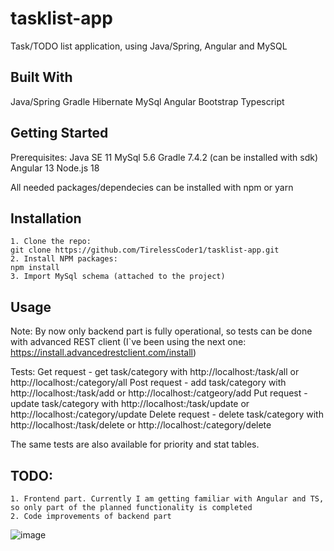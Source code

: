 # tasklist-app
Task/TODO list application, using Java/Spring, Angular and MySQL


## Built With

Java/Spring
Gradle
Hibernate
MySql
Angular
Bootstrap
Typescript

## Getting Started

Prerequisites:
Java SE 11
MySql 5.6
Gradle 7.4.2 (can be installed with sdk)
Angular 13
Node.js 18

All needed packages/dependecies can be installed with npm or yarn


## Installation

	1. Clone the repo:
	git clone https://github.com/TirelessCoder1/tasklist-app.git
	2. Install NPM packages:
	npm install
	3. Import MySql schema (attached to the project)


## Usage

Note: By now only backend part is fully operational, so tests can be done with advanced REST client (I`ve been using the next one: https://install.advancedrestclient.com/install)

Tests:
Get request - get task/category with http://localhost:<port>/task/all   or http://localhost:<port>/category/all
Post request - add task/category with http://localhost:<port>/task/add or http://localhost:<port>/catgeory/add
Put request - update task/category with http://localhost:<port>/task/update or http://localhost:<port>/category/update
Delete request - delete task/category with http://localhost:<port>/task/delete or http://localhost:<port>/category/delete

The same tests are also available for priority and stat tables.


## TODO:
	1. Frontend part. Currently I am getting familiar with Angular and TS, so only part of the planned functionality is completed
	2. Code improvements of backend part
![image](https://user-images.githubusercontent.com/105395825/170970905-839b202b-a355-4d9f-b835-97fce8c0a829.png)
